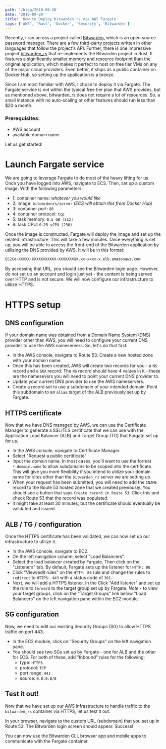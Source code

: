 ```yaml
---
path: '/blog/2019-09-20'
date: '2019-09-20'
title: 'How to Deploy bitwarden_rs via AWS Fargate'
tags: ['AWS', 'Rust', 'Docker', 'Security', 'Bitwarden']
---
```


Recently, I ran across a project called [Bitwarden](https://bitwarden.com/), which is an open source password manager. There are a few third-party projects written in other languages that follow the project's API. Further, there is one impressive project [bitwarden_rs](https://github.com/dani-garcia/bitwarden_rs) that re-implements the Bitwarden project in Rust. It features a significantly smaller memory and resource footprint than the original application, which makes it perfect to host on free tier VMs on any of the major cloud providers. Even better, it ships as a public container on Docker Hub, so setting up the application is a breeze.

Since I am most familiar with AWS, I chose to deploy it via Fargate. The Fargate service is _not_ within the typical free tier plan that AWS provides, but as mentioned above, bitwarden_rs does not require a lot of resources. So, a small instance with no auto-scaling or other features should run less than \$20 a month.

### Prerequisites:

- AWS account
- available domain name

Let us get started!

# Launch Fargate service

We are going to leverage Fargate to do most of the heavy lifting for us. Once you have logged into AWS, navigate to ECS. Then, set up a custom image. With the following parameters:

- 1: container name: _whatever you would like_
- 2: image: `bitwardenrs/server` _(ECS will obtain this from Docker Hub)_
- 3: container port: `80`
- 4: container protocol: `tcp`
- 5: task memory: `0.5 GB (512)`
- 6: task CPU: `0.25 vCPU (256)`

Once the image is constructed, Fargate will deploy the image and set up the related infrastructure. This will take a few minutes. Once everything is set up, you will be able to access the front-end of the Bitwarden application by utilizing the DNS provided by AWS. It will be in this format:

```bash
EC2Co-XXXXX-XXXXXXXXXXX-XXXXXXXXX.xx-xxxx-x.elb.amazonaws.com
```

By accessing that URL, you should see the Bitwarden login page. However, do not set up an account and login just yet - the content is being served over HTTP and is not secure. We will now configure our infrastructure to utilize HTTPS.

# HTTPS setup

## DNS configuration

If your domain name was obtained from a Domain Name System (DNS) provider other than AWS, you will need to configure your current DNS provider to use the AWS nameservers. So, let's do that first:

- In the AWS console, navigate to Route 53. Create a new hosted zone with your domain name.
- Once this has been created, AWS will create two records for you - a `NS` record and a `SOA` record. The `NS` record should have 4 values in it - these are the namesevers you will need to point your current DNS provider to.
- Update your current DNS provider to use the AWS nameservers.
- Create a record set to use a subdomain of your intended domain. Point this subdomain to an `alias` target of the ALB previously set up by Fargate.

## HTTPS certificate

Now that we have DNS managed by AWS, we can use the Certificate Manager to generate a SSL/TLS certificate that we can use with the Application Load Balancer (ALB) and Target Group (TG) that Fargate set up for us.

- In the AWS console, navigate to Certificate Manager.
- Select "Request a public certificate"
- Input the domain name. In most cases, you'll want to use the format `*.domain.name` to allow subdomains to be scoped into the certificate. This will give you more flexibility if you intend to utilize your domain name for sites other than the `bitwarden_rs` server we are setting up.
- When your request has been submitted, you will need to add the `CNAME` record to the Route 53 hosted zone that we created previously. You should see a button that says `Create record in Route 53`. Click this and check Route 53 that the record was populated.
- It might take at least 30 minutes, but the certificate should eventually be validated and issued.

## ALB / TG / configuration

Once the HTTPS certificate has been validated, we can now set up our infrastructure to utilize it.

- In the AWS console, navigate to EC2.
- On the left navigation column, select "Load Balancers".
- Select the load balancer created by Fargate. Then click on the "Listeners" tab. By default, Fargate sets up the listener for `HTTP: 80`.
- Click "View/edit rules" on the `HTTP: 80` rule and change the rules to `redirect` to `HTTPS: 443` with a status code of `301`.
- Next, we will add a HTTPS listener. In the Click "Add listener" and set up the rule to `forward` to the target group set up by Fargate. _Note_ - to view your target groups, click on the "Target Groups" link below "Load Balancers" on the left navigation pane within the EC2 module.

## SG configuration

Now, we need to edit our existing Security Groups (SG) to allow HTTPS traffic on port 443.

- In the EC2 module, click on "Security Groups" on the left navigation pane.
- You should see two SGs set up by Fargate - one for ALB and the other for ECS. For both of these, add "Inbound" rules for the following:
  - type: `HTTPS`
  - protocol: `TCP`
  - port range: `443`
  - source: `0.0.0.0/0`

## Test it out!

Now that we have set up our AWS infrastructure to handle traffic to the `bitwarden_rs` container via HTTPS, let us test it out.

In your browser, navigate to the custom URL (subdomain) that you set up in Route 53. The Bitwarden login screen should appear. Success!

You can now use the Bitwarden CLI, browser app and mobile apps to communicate with the Fargate container.
